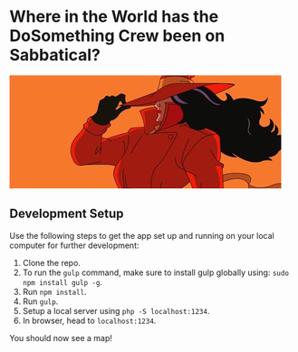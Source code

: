 # Where in the World has the DoSomething Crew been on Sabbatical?

![image](carmen_san_diego.jpg)

## Development Setup

Use the following steps to get the app set up and running on your local computer for further development:

1. Clone the repo.
1. To run the `gulp` command, make sure to install gulp globally using: `sudo npm install gulp -g`.
1. Run `npm install`.
1. Run `gulp`.
1. Setup a local server using `php -S localhost:1234`.
1. In browser, head to `localhost:1234`.

You should now see a map!
